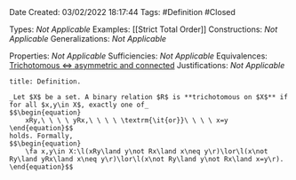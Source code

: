 <br />
<br />

Date Created: 03/02/2022 18:17:44
Tags: #Definition #Closed 

Types: _Not Applicable_
Examples: [[Strict Total Order]]
Constructions: _Not Applicable_
Generalizations: _Not Applicable_

Properties: _Not Applicable_
Sufficiencies: _Not Applicable_
Equivalences: [Trichotomous $\Leftrightarrow$ asymmetric and connected](Trichotomous%20iff%20asymmetric%20and%20connected.md)
Justifications: _Not Applicable_

``` ad-Definition
title: Definition.

_Let $X$ be a set. A binary relation $R$ is **trichotomous on $X$** if for all $x,y\in X$, exactly one of_
$$\begin{equation}
    xRy,\ \ \ \ yRx,\ \ \ \ \textrm{\it{or}}\ \ \ \ x=y
\end{equation}$$
holds. Formally,
$$\begin{equation}
    \fa x,y\in X:\l(xRy\land y\not Rx\land x\neq y\r)\lor\l(x\not Ry\land yRx\land x\neq y\r)\lor\l(x\not Ry\land y\not Rx\land x=y\r).
\end{equation}$$

```
